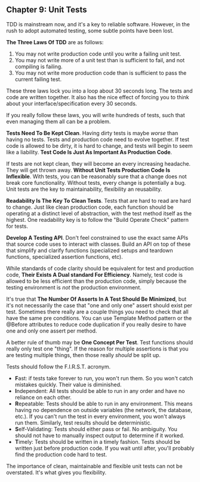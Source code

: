 ## Chapter 9: Unit Tests

TDD is mainstream now, and it's a key to reliable software. However, in the rush to adopt automated testing, some subtle points have been lost.

**The Three Laws Of TDD** are as follows:

1. You may not write production code until you write a failing unit test.
2. You may not write more of a unit test than is sufficient to fail, and not compiling is failing.
3. You may not write more production code than is sufficient to pass the current failing test.

These three laws lock you into a loop about 30 seconds long. The tests and code are written together. It also has the nice effect of forcing you to think about your interface/specification every 30 seconds.

If you really follow these laws, you will write hundreds of tests, such that even managing them all can be a problem.

**Tests Need To Be Kept Clean**. Having dirty tests is maybe *worse* than having no tests. Tests and production code need to evolve together. If test code is allowed to be dirty, it is hard to change, and tests will begin to seem like a liability. **Test Code Is Just As Important As Production Code**.

If tests are not kept clean, they will become an every increasing headache. They will get thrown away. **Without Unit Tests Production Code Is Inflexible**. With tests, you can be reasonably sure that a change does not break core functionality. Without tests, every change is potentially a bug. Unit tests are the key to maintainability, flexibility an reusability. 

**Readability Is The Key To Clean Tests**. Tests that are hard to read are hard to change. Just like clean production code, each function should be operating at a distinct level of abstraction, with the test method itself as the highest. One readability key is to follow the "Build Operate Check" pattern for tests. 

**Develop A Testing API**. Don't feel constrained to use the exact same APIs that source code uses to interact with classes. Build an API on top of these that simplify and clarify functions (specialized setups and teardown functions, specialized assertion functions, etc).

While standards of code clarity should be equivalent for test and production code, **Their Exists A Dual standard For Efficiency**. Namely, test code is allowed to be less efficient than the production code, simply because the testing environment is *not* the production environment.

It's true that **The Number Of Asserts In A Test Should Be Minimized**, but it's not necessarily the case that "one and only one" assert should exist per test. Sometimes there really are a couple things you need to check that all have the same pre conditions. You can use Template Method pattern or the @Before attributes to reduce code duplication if you really desire to have one and only one assert per method.

A better rule of thumb may be **One Concept Per Test**. Test functions should really only test one "thing". If the reason for multiple assertions is that you are testing multiple things, then those really *should* be split up.


Tests should follow the F.I.R.S.T. acronym.

* **F**ast: if tests take forever to run, you won't run them. So you won't catch mistakes quickly. Their value is diminished.
* **I**ndependent: All tests should be able to run in any order and have no reliance on each other. 
* **R**epeatable: Tests should be able to run in any environment. This means having no dependence on outside variables (the network, the database, etc.). If you can't run the test in every environment, you won't always run them. Similarly, test results should be deterministic.
* **S**elf-Validating: Tests should either pass or fail. No ambiguity. You should not have to manually inspect output to determine if it worked.
* **T**imely: Tests should be written in a timely fashion. Tests should be written just before production code. If you wait until after, you'll probably find the production code hard to test.

The importance of clean, maintainable and flexible unit tests can not be overstated. It's what gives you flexibility.
